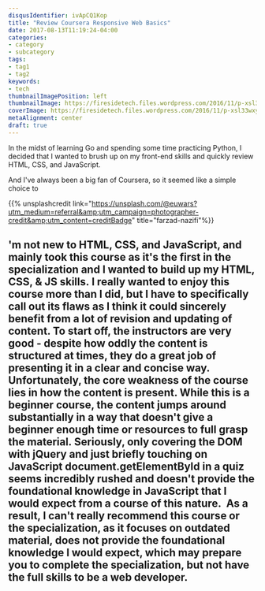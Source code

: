```yaml
---
disqusIdentifier: ivApCQ1Kop
title: "Review Coursera Responsive Web Basics"
date: 2017-08-13T11:19:24-04:00
categories:
- category
- subcategory
tags:
- tag1
- tag2
keywords:
- tech
thumbnailImagePosition: left
thumbnailImage: https://firesidetech.files.wordpress.com/2016/11/p-xsl33wxyc-farzad-nazifi.jpg
coverImage: https://firesidetech.files.wordpress.com/2016/11/p-xsl33wxyc-farzad-nazifi.jpg
metaAlignment: center
draft: true
---
```


In the midst of learning Go and spending some time practicing Python, I decided that I wanted to brush up on my front-end skills and quickly review HTML, CSS, and JavaScript.

And I've always been a big fan of Coursera, so it seemed like a simple choice to 

<!--more-->

{{% unsplashcredit link="https://unsplash.com/@euwars?utm_medium=referral&amp;utm_campaign=photographer-credit&amp;utm_content=creditBadge" title="farzad-nazifi"%}}


'm not new to HTML, CSS, and JavaScript, and mainly took this course as it's the first in the specialization and I wanted to build up my HTML, CSS, & JS skills. I really wanted to enjoy this course more than I did, but I have to specifically call out its flaws as I think it could sincerely benefit from a lot of revision and updating of content. To start off, the instructors are very good - despite how oddly the content is structured at times, they do a great job of presenting it in a clear and concise way. 
Unfortunately, the core weakness of the course lies in how the content is present. While this is a beginner course, the content jumps around substantially in a way that doesn't give a beginner enough time or resources to full grasp the material. Seriously, only covering the DOM with jQuery and just briefly touching on JavaScript document.getElementById in a quiz seems incredibly rushed and doesn't provide the foundational knowledge in JavaScript that I would expect from a course of this nature. 
As a result, I can't really recommend this course or the specialization, as it focuses on outdated material, does not provide the foundational knowledge I would expect, which may prepare you to complete the specialization, but not have the full skills to be a web developer.
- 
